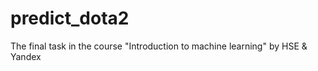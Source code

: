 # predict_dota2
The final task in the course "Introduction to machine learning" by HSE &amp; Yandex
